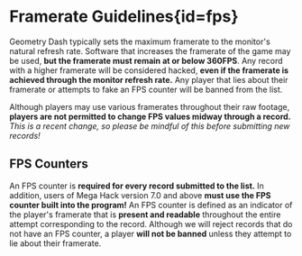 <div class='panel fade js-scroll-anim' data-anim='fade'>

# Framerate Guidelines{id=fps}

Geometry Dash typically sets the maximum framerate to the monitor's natural refresh rate. Software that increases the framerate of the game may be used, **but the framerate must remain at or below 360FPS**. Any record with a higher framerate will be considered hacked, **even if the framerate is achieved through the monitor refresh rate.** Any player that lies about their framerate or attempts to fake an FPS counter will be banned from the list. 

Although players may use various framerates throughout their raw footage, **players are not permitted to change FPS values midway through a record.** *This is a recent change, so please be mindful of this before submitting new records!*

## FPS Counters

An FPS counter is **required for every record submitted to the list.** In addition, users of Mega Hack version 7.0 and above **must use the FPS counter built into the program!** An FPS counter is defined as an indicator of the player's framerate that is **present and readable** throughout the entire attempt corresponding to the record. Although we will reject records that do not have an FPS counter, a player **will not be banned** unless they attempt to lie about their framerate. 

</div>
